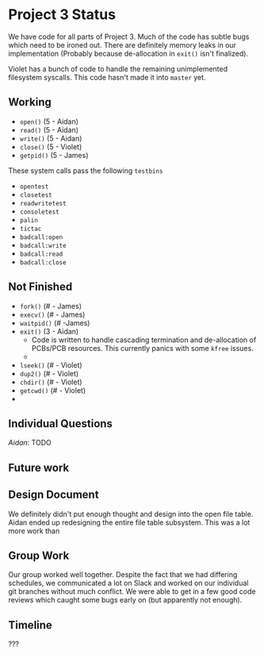 # Project 3 Status
We have code for all parts of Project 3. Much of the code has subtle bugs which need to be ironed out. There are
definitely memory leaks in our implementation (Probably because de-allocation in `exit()` isn't finalized).

Violet has a bunch of code to handle the remaining unimplemented filesystem syscalls. This code hasn't made it 
into `master` yet.

## Working
- `open()` (5 - Aidan)
- `read()` (5 - Aidan)
- `write()` (5 - Aidan)
- `close()` (5 - Violet)
- `getpid()` (5 - James)

These system calls pass the following `testbins`
- `opentest`
- `closetest`
- `readwritetest`
- `consoletest`
- `palin`
- `tictac`
- `badcall:open`
- `badcall:write`
- `badcall:read`
- `badcall:close`

## Not Finished
- `fork()` (# - James)
- `execv()` (# - James)
- `waitpid()` (# -James)
- `exit()` (3 - Aidan)
    - Code is written to handle cascading termination and de-allocation of PCBs/PCB resources. This currently panics 
    with some `kfree` issues.
    - 
- `lseek()` (# - Violet)
- `dup2()` (# - Violet)
- `chdir()` (# - Violet)
- `getcwd()` (# - Violet)
- 

## Individual Questions
*Aidan*: TODO


## Future work


## Design Document
We definitely didn't put enough thought and design into the open file table. 
Aidan ended up redesigning the entire file table subsystem. This was a lot
more work than 

## Group Work
Our group worked well together. Despite the fact that we had differing schedules, 
we communicated a lot on Slack and worked on our individual git branches without
much conflict. We were able to get in a few good code reviews which caught some
bugs early on (but apparently not enough). 

## Timeline
???

